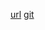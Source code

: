 [url](https://radiant-tundra-87476.herokuapp.com/)
[git](https://git.heroku.com/radiant-tundra-87476.git)